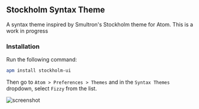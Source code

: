 ## Stockholm Syntax Theme

A syntax theme inspired by Smultron's Stockholm theme for Atom. This is a work in progress

### Installation

Run the following command:

```sh
apm install stockholm-ui
```

Then go to `Atom > Preferences > Themes` and in the `Syntax Themes` dropdown, select `Fizzy` from the list.


![screenshot](http://f.cl.ly/items/2Q1Y02173H3Z3J1z250R/fizzy.png)

